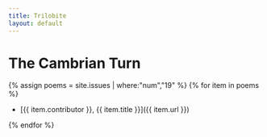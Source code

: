 ```yaml
---
title: Trilobite
layout: default
---
```


# The Cambrian Turn

{% assign poems = site.issues | where:"num","19" %}
{% for item in poems %}
-   [{{ item.contributor }}, {{ item.title }}]({{ item.url }})

{% endfor %}
